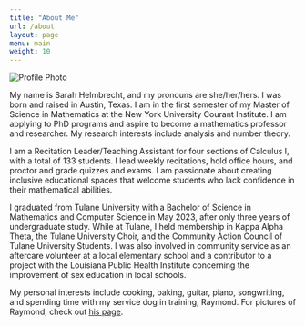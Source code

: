 ```yaml
---
title: "About Me"
url: /about
layout: page
menu: main
weight: 10
---
```


![Profile Photo](/images/profilephoto.jpeg)

My name is Sarah Helmbrecht, and my pronouns are she/her/hers. I was born and raised in Austin, Texas. I am in the first semester of my Master of Science in Mathematics at the New York University Courant Institute. I am applying to PhD programs and aspire to become a mathematics professor and researcher. My research interests include analysis and number theory.

I am a Recitation Leader/Teaching Assistant for four sections of Calculus I, with a total of 133 students. I lead weekly recitations, hold office hours, and proctor and grade quizzes and exams. I am passionate about creating inclusive educational spaces that welcome students who lack confidence in their mathematical abilities.

I graduated from Tulane University with a Bachelor of Science in Mathematics and Computer Science in May 2023, after only three years of undergraduate study. While at Tulane, I held membership in Kappa Alpha Theta, the Tulane University Choir, and the Community Action Council of Tulane University Students. I was also involved in community service as an aftercare volunteer at a local elementary school and a contributor to a project with the Louisiana Public Health Institute concerning the improvement of sex education in local schools.

My personal interests include cooking, baking, guitar, piano, songwriting, and spending time with my service dog in training, Raymond. For pictures of Raymond, check out [his page](https://sarahhelmbrecht.com/raymond/). 
